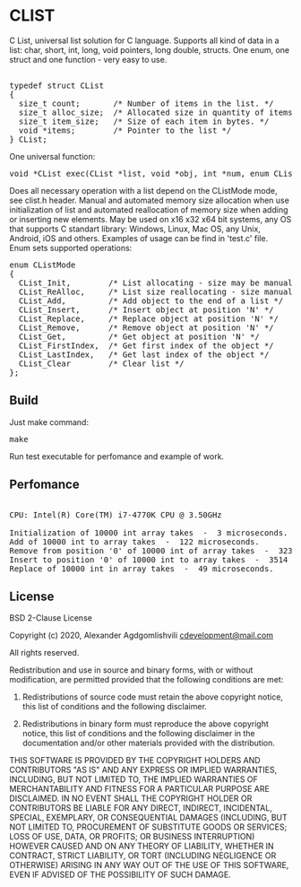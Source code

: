 # CLIST
C List, universal list solution for C language.
Supports all kind of data in a list: char, short, int, long, void pointers, long double, structs.
One enum, one struct and one function - very easy to use.
<pre>  
typedef struct CList  
{  
  size_t count;       /* Number of items in the list. */  
  size_t alloc_size;  /* Allocated size in quantity of items */  
  size_t item_size;   /* Size of each item in bytes. */  
  void *items;        /* Pointer to the list */  
} CList;  
</pre>  
One universal function:  
<pre>
void *CList_exec(CList *list, void *obj, int *num, enum CListMode mode);
</pre>
Does all necessary operation with a list depend on the CListMode mode, see clist.h header.
Manual and automated memory size allocation when use initialization of list and
automated reallocation of memory size when adding or inserting new elements.
May be used on x16 x32 x64 bit systems, any OS that supports C standart library:
Windows, Linux, Mac OS, any Unix, Android, iOS and others. Examples of usage can be find
in 'test.c' file.  
Enum sets supported operations:  
<pre>
enum CListMode
{
  CList_Init,        /* List allocating - size may be manual or automated */
  CList_ReAlloc,     /* List size reallocating - size manual or automated */
  CList_Add,         /* Add object to the end of a list */
  CList_Insert,      /* Insert object at position 'N' */
  CList_Replace,     /* Replace object at position 'N' */
  CList_Remove,      /* Remove object at position 'N' */
  CList_Get,         /* Get object at position 'N' */
  CList_FirstIndex,  /* Get first index of the object */
  CList_LastIndex,   /* Get last index of the object */
  CList_Clear        /* Clear list */
}; 
</pre> 

## Build
Just make command:
<pre>
make	
</pre>
Run test executable for perfomance and example of work.

## Perfomance

<pre> 
CPU: Intel(R) Core(TM) i7-4770K CPU @ 3.50GHz

Initialization of 10000 int array takes  -  3 microseconds.
Add of 10000 int to array takes  -  122 microseconds.
Remove from position '0' of 10000 int of array takes  -  3234 microseconds.
Insert to position '0' of 10000 int to array takes  -  3514 microseconds.
Replace of 10000 int in array takes  -  49 microseconds.
</pre>

## License

BSD 2-Clause License

Copyright (c) 2020, Alexander Agdgomlishvili
cdevelopment@mail.com

All rights reserved.

Redistribution and use in source and binary forms, with or without
modification, are permitted provided that the following conditions are met:

1. Redistributions of source code must retain the above copyright notice, this
   list of conditions and the following disclaimer.

2. Redistributions in binary form must reproduce the above copyright notice,
   this list of conditions and the following disclaimer in the documentation
   and/or other materials provided with the distribution.

THIS SOFTWARE IS PROVIDED BY THE COPYRIGHT HOLDERS AND CONTRIBUTORS "AS IS"
AND ANY EXPRESS OR IMPLIED WARRANTIES, INCLUDING, BUT NOT LIMITED TO, THE
IMPLIED WARRANTIES OF MERCHANTABILITY AND FITNESS FOR A PARTICULAR PURPOSE ARE
DISCLAIMED. IN NO EVENT SHALL THE COPYRIGHT HOLDER OR CONTRIBUTORS BE LIABLE
FOR ANY DIRECT, INDIRECT, INCIDENTAL, SPECIAL, EXEMPLARY, OR CONSEQUENTIAL
DAMAGES (INCLUDING, BUT NOT LIMITED TO, PROCUREMENT OF SUBSTITUTE GOODS OR
SERVICES; LOSS OF USE, DATA, OR PROFITS; OR BUSINESS INTERRUPTION) HOWEVER
CAUSED AND ON ANY THEORY OF LIABILITY, WHETHER IN CONTRACT, STRICT LIABILITY,
OR TORT (INCLUDING NEGLIGENCE OR OTHERWISE) ARISING IN ANY WAY OUT OF THE USE
OF THIS SOFTWARE, EVEN IF ADVISED OF THE POSSIBILITY OF SUCH DAMAGE.

